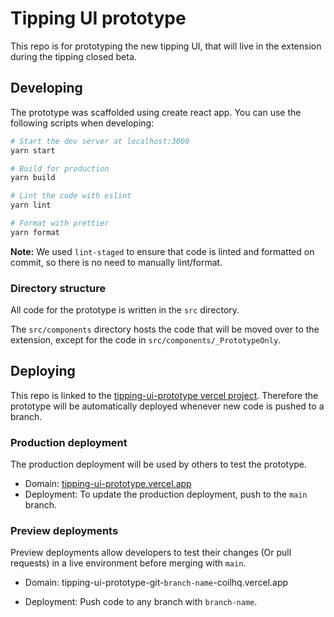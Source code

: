 # Tipping UI prototype

This repo is for prototyping the new tipping UI, that will live in the extension during the tipping closed beta.

## Developing

The prototype was scaffolded using create react app. You can use the following scripts when developing:

```bash
# Start the dev server at localhost:3000
yarn start

# Build for production
yarn build

# Lint the code with eslint
yarn lint

# Format with prettier
yarn format
```

**Note:** We used `lint-staged` to ensure that code is linted and formatted on commit, so there is no need to manually lint/format.

### Directory structure

All code for the prototype is written in the `src` directory.

The `src/components` directory hosts the code that will be moved over to the extension, except for the code in `src/components/_PrototypeOnly`.

## Deploying

This repo is linked to the [tipping-ui-prototype vercel project](https://vercel.com/coilhq/tipping-ui-prototype). Therefore the prototype will be automatically deployed whenever new code is pushed to a branch.

### Production deployment

The production deployment will be used by others to test the prototype.

- Domain: [tipping-ui-prototype.vercel.app](https://tipping-ui-prototype.vercel.app/)
- Deployment: To update the production deployment, push to the `main` branch.

### Preview deployments

Preview deployments allow developers to test their changes (Or pull requests) in a live environment before merging with `main`.

- Domain: tipping-ui-prototype-git-`branch-name`-coilhq.vercel.app

- Deployment: Push code to any branch with `branch-name`.
